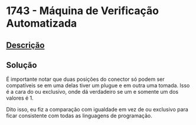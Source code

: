 # 1743 - Máquina de Verificação Automatizada

## [Descrição](https://www.beecrowd.com.br/judge/pt/problems/view/1743)

## Solução

É importante notar que duas posições do conector só podem ser compatíveis se em uma delas tiver um plugue e em outra uma tomada. Isso é a cara do ou exclusivo, onde dá verdadeiro se um e somente um dos valores é $1$.

Dito isso, eu fiz a comparação com igualdade em vez de ou exclusivo para ficar consistente com todas as linguagens de programação.